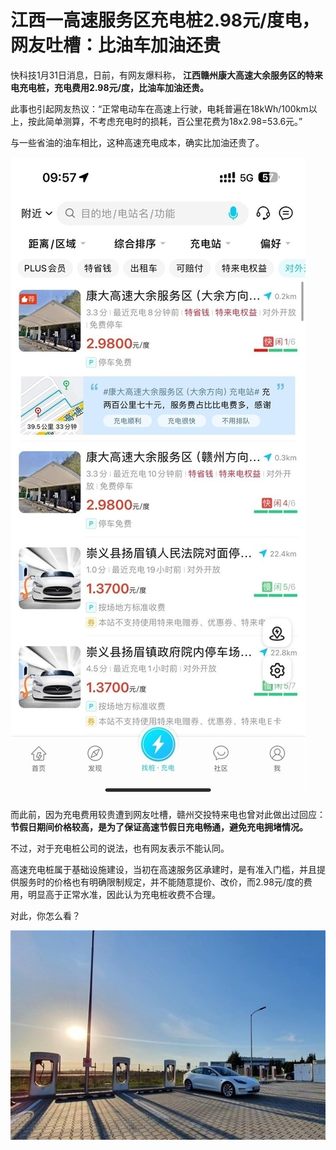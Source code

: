 # 江西一高速服务区充电桩2.98元/度电，网友吐槽：比油车加油还贵

快科技1月31日消息，日前，有网友爆料称， **江西赣州康大高速大余服务区的特来电充电桩，充电费用2.98元/度，比油车加油还贵。**

此事也引起网友热议：“正常电动车在高速上行驶，电耗普遍在18kWh/100km以上，按此简单测算，不考虑充电时的损耗，百公里花费为18x2.98=53.6元。”

与一些省油的油车相比，这种高速充电成本，确实比加油还贵了。

![48826cdde53317d9b00d27e991c8d0d1.jpg](https://raw.githubusercontent.com/qqhsx/qqnews_image/main/2024/01/31/江西一高速服务区充电桩2.98元_度电，网友吐槽：比油车加油还贵/48826cdde53317d9b00d27e991c8d0d1.jpg)

而此前，因为充电费用较贵遭到网友吐槽，赣州交投特来电也曾对此做出过回应： **节假日期间价格较高，是为了保证高速节假日充电畅通，避免充电拥堵情况。**

不过，对于充电桩公司的说法，也有网友表示不能认同。

高速充电桩属于基础设施建设，当初在高速服务区承建时，是有准入门槛，并且提供服务时的价格也有明确限制规定，并不能随意提价、改价，而2.98元/度的费用，明显高于正常水准，因此认为充电桩收费不合理。

对此，你怎么看？

![cc23ceac8a0cb18de685e6f0b271b40a.jpg](https://raw.githubusercontent.com/qqhsx/qqnews_image/main/2024/01/31/江西一高速服务区充电桩2.98元_度电，网友吐槽：比油车加油还贵/cc23ceac8a0cb18de685e6f0b271b40a.jpg)

